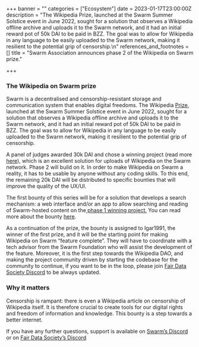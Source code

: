 +++
banner = ""
categories = ["Ecosystem"]
date = 2023-01-17T23:00:00Z
description = "The Wikipedia Prize, launched at the Swarm Summer Solstice event in June 2022, sought for a solution that observes a Wikipedia offline archive and uploads it to the Swarm network, and it had an initial reward pot of 50k DAI to be paid in BZZ. The goal was to allow for Wikipedia in any language to be easily uploaded to the Swarm network, making it resilient to the potential grip of censorship.\n"
references_and_footnotes = []
title = "Swarm Association announces phase 2 of the Wikipedia on Swarm prize."

+++
### **The Wikipedia on Swarm prize**

Swarm is a decentralised and censorship-resistant storage and communication system that enables digital freedoms. The Wikipedia [Prize](https://medium.com/ethereum-swarm/announcing-50k-dai-prize-to-make-wikipedia-unstoppable-91f60513a873), launched at the Swarm Summer Solstice event in June 2022, sought for a solution that observes a Wikipedia offline archive and uploads it to the Swarm network, and it had an initial reward pot of 50k DAI to be paid in BZZ. The goal was to allow for Wikipedia in any language to be easily uploaded to the Swarm network, making it resilient to the potential grip of censorship.

A panel of judges awarded 30k DAI and chose a winning project (read more [here](https://medium.com/ethereum-swarm/monthly-ecosystem-call-29-september-2022-recap-db713242ff75)), which is an excellent solution for uploads of Wikipedia on the Swarm network. Phase 2 will build on it. In order to make Wikipedia on Swarm a reality, it has to be usable by anyone without any coding skills. To this end, the remaining 20k DAI will be distributed to specific bounties that will improve the quality of the UX/UI.

The first bounty of this series will be for a solution that develops a search mechanism: a web interface and/or an app to allow searching and reading of Swarm-hosted content on the[ phase 1 winning project.](https://github.com/igar1991/swarm-wiki) You can read more about the bounty [here](https://gitcoin.co/issue/29656).

As a continuation of the prize, the bounty is assigned to Igar1991, the winner of the first prize, and it will be the starting point for making Wikipedia on Swarm “feature complete”. They will have to coordinate with a tech advisor from the Swarm Foundation who will assist the development of the feature. Moreover, it is the first step towards the Wikipedia DAO, and making the project community driven by starting the codebase for the community to continue, if you want to be in the loop, please join [Fair Data Society Discord](https://discord.gg/SZ9eKv56qC) to be always updated.

### **Why it matters**

Censorship is rampant: there is even a Wikipedia article on censorship of Wikipedia itself. It is therefore crucial to create tools for our digital rights and freedom of information and knowledge. This bounty is a step towards a better internet.

If you have any further questions, support is available on [Swarm’s Discord](https://discord.ethswarm.org/) or on [Fair Data Society’s Discord](https://discord.com/channels/888359049551310869/965890852683653170)